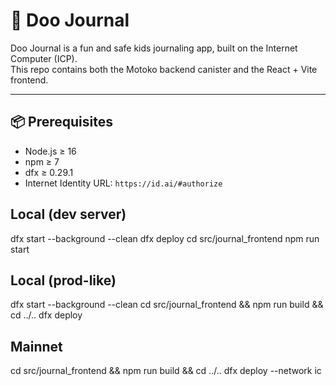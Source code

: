 # 📓 Doo Journal

Doo Journal is a fun and safe kids journaling app, built on the Internet Computer (ICP).  
This repo contains both the Motoko backend canister and the React + Vite frontend.

---

## 📦 Prerequisites

- Node.js ≥ 16
- npm ≥ 7
- dfx ≥ 0.29.1
- Internet Identity URL: `https://id.ai/#authorize`

## Local (dev server)

dfx start --background --clean
dfx deploy
cd src/journal_frontend
npm run start

## Local (prod-like)

dfx start --background --clean
cd src/journal_frontend && npm run build && cd ../..
dfx deploy

## Mainnet

cd src/journal_frontend && npm run build && cd ../..
dfx deploy --network ic

